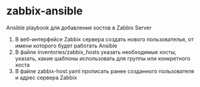 # zabbix-ansible

Ansible playbook для добавления хостов в Zabbix Server

1. В веб-интерфейсе Zabbix сервера создать нового пользователья, от имени которого будет работать Ansible
2. В файле inventories/zabbix_hosts указать необходимые хосты, указать, какие шаблоны использовать для группы или конкретного хоста
3. В файле zabbix-host.yaml прописать ранее созданного пользователя и адрес сервера Zabbix
